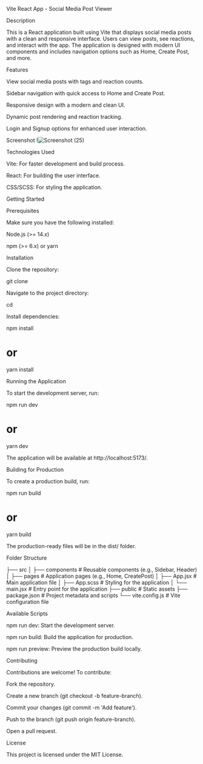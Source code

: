 Vite React App - Social Media Post Viewer

Description

This is a React application built using Vite that displays social media posts with a clean and responsive interface. Users can view posts, see reactions, and interact with the app. The application is designed with modern UI components and includes navigation options such as Home, Create Post, and more.

Features

View social media posts with tags and reaction counts.

Sidebar navigation with quick access to Home and Create Post.

Responsive design with a modern and clean UI.

Dynamic post rendering and reaction tracking.

Login and Signup options for enhanced user interaction.

Screenshot !![Screenshot (25)](https://github.com/user-attachments/assets/ada157d4-0dce-4d75-b759-ae11a1262ff5)





Technologies Used

Vite: For faster development and build process.

React: For building the user interface.

CSS/SCSS: For styling the application.

Getting Started

Prerequisites

Make sure you have the following installed:

Node.js (>= 14.x)

npm (>= 6.x) or yarn

Installation

Clone the repository:

git clone <repository-url>

Navigate to the project directory:

cd <project-directory>

Install dependencies:

npm install
# or
yarn install

Running the Application

To start the development server, run:

npm run dev
# or
yarn dev

The application will be available at http://localhost:5173/.

Building for Production

To create a production build, run:

npm run build
# or
yarn build

The production-ready files will be in the dist/ folder.

Folder Structure

├── src
│   ├── components       # Reusable components (e.g., Sidebar, Header)
│   ├── pages            # Application pages (e.g., Home, CreatePost)
│   ├── App.jsx          # Main application file
│   ├── App.scss         # Styling for the application
│   └── main.jsx         # Entry point for the application
├── public               # Static assets
├── package.json         # Project metadata and scripts
└── vite.config.js       # Vite configuration file

Available Scripts

npm run dev: Start the development server.

npm run build: Build the application for production.

npm run preview: Preview the production build locally.

Contributing

Contributions are welcome! To contribute:

Fork the repository.

Create a new branch (git checkout -b feature-branch).

Commit your changes (git commit -m 'Add feature').

Push to the branch (git push origin feature-branch).

Open a pull request.

License

This project is licensed under the MIT License.



